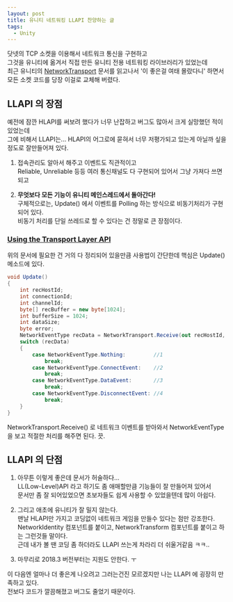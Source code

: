 ```yaml
---
layout: post
title: 유니티 네트워킹 LLAPI 찬양하는 글
tags:
  - Unity
---
```


닷넷의 TCP 소켓을 이용해서 네트워크 통신을 구현하고  
그것을 유니티에 옮겨서 직접 만든 유니티 전용 네트워킹 라이브러리가 있었는데  
최근 유니티의 [NetworkTransport](https://docs.unity3d.com/2018.2/Documentation/ScriptReference/Networking.NetworkTransport.html) 문서를 읽고나서 '이 좋은걸 여태 몰랐다니' 하면서  
모든 소켓 코드를 당장 이걸로 교체해 버렸다. 

## LLAPI 의 장점
예전에 잠깐 HLAPI를 써보려 했다가 너무 난잡하고 버그도 많아서 크게 실망했던 적이 있었는데  
그에 비해서 LLAPI는... HLAPI의 어그로에 묻혀서 너무 저평가되고 있는게 아닐까 싶을정도로 잘만들어져 있다.  
1. 접속관리도 알아서 해주고 이벤트도 직관적이고  
Reliable, Unreliable 등등 여러 통신채널도 다 구현되어 있어서 그냥 가져다 쓰면 되고

2. **무엇보다 모든 기능이 유니티 메인스레드에서 돌아간다!**  
구체적으로는, Update() 에서 이벤트를 Polling 하는 방식으로 비동기처리가 구현되어 있다.  
비동기 처리를 단일 쓰레드로 할 수 있다는 건 정말로 큰 장점이다.  

### [Using the Transport Layer API](http://stalhandske.dk/UnityDocs/Manual/UNetUsingTransport.html)  

위의 문서에 필요한 건 거의 다 정리되어 있을만큼 사용법이 간단한데 핵심은 Update() 메소드에 있다.

```csharp
void Update()
{
    int recHostId; 
    int connectionId; 
    int channelId; 
    byte[] recBuffer = new byte[1024]; 
    int bufferSize = 1024;
    int dataSize;
    byte error;
    NetworkEventType recData = NetworkTransport.Receive(out recHostId, out connectionId, out channelId, recBuffer, bufferSize, out dataSize, out error);
    switch (recData)
    {
        case NetworkEventType.Nothing:         //1
            break;
        case NetworkEventType.ConnectEvent:    //2
            break;
        case NetworkEventType.DataEvent:       //3
            break;
        case NetworkEventType.DisconnectEvent: //4
            break;
    }
}
```

NetworkTransport.Receive() 로 네트워크 이벤트를 받아와서 NetworkEventType 을 보고 적절한 처리를 해주면 된다. 끗.

## LLAPI 의 단점
1. 아무튼 이렇게 좋은데 문서가 허술하다...  
LL(Low-Level)API 라고 하기도 좀 애매할만큼 기능들이 잘 만들어져 있어서  
문서만 좀 잘 되어있었으면 초보자들도 쉽게 사용할 수 있었을텐데 많이 아쉽다.

2. 그리고 애초에 유니티가 잘 밀지 않는다.  
맨날 HLAPI만 가지고 코딩없이 네트워크 게임을 만들수 있다는 점만 강조한다.  
NetworkIdentity 컴포넌트를 붙이고, NetworkTransform 컴포넌트를 붙이고 하는 그런것들 말이다.  
근데 내가 볼 땐 코딩 좀 하더라도 LLAPI 쓰는게 차라리 더 쉬울거같음 ㅋㅋ..  

3. 마무리로 2018.3 버전부터는 지원도 안한다. ㅜ

이 다음엔 얼마나 더 좋은게 나오려고 그러는건진 모르겠지만 나는 LLAPI 에 굉장히 만족하고 있다.  
전보다 코드가 깔끔해졌고 버그도 줄었기 때문이다.  

